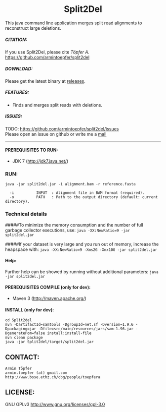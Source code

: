 <h1 align="center">Split2Del</h1>
This java command line application merges split read alignments to reconstruct large deletions.

##### CITATION:
If you use Split2Del, please cite <i>Töpfer A.</i> https://github.com/armintoepfer/split2del

##### DOWNLOAD:
Please get the latest binary at [releases](https://github.com/armintoepfer/split2del/releases/latest).

##### FEATURES:
 - Finds and merges split reads with deletions.

##### ISSUES:
TODO: https://github.com/armintoepfer/split2del/issues  
Please open an issue on github or write me a [mail](https://github.com/armintoepfer/split2del/blob/master/README.md#contact)

- - -

#### PREREQUISITES TO RUN:
 - JDK 7 (http://jdk7.java.net/)

### RUN:  
 `java -jar split2del.jar -i alignment.bam -r reference.fasta`  
 
```
  -i          INPUT  : Alignment file in BAM format (required).
  -o          PATH   : Path to the output directory (default: current directory).
```

### Technical details
#####To minimize the memory consumption and the number of full garbage collector executions, use:
`java -XX:NewRatio=9 -jar split2del.jar`

#####If your dataset is very large and you run out of memory, increase the heapspace with:
`java -XX:NewRatio=9 -Xms2G -Xmx10G -jar split2del.jar`

#### Help:
 Further help can be showed by running without additional parameters:
  `java -jar split2del.jar`

#### PREREQUISITES COMPILE (only for dev):
 - Maven 3 (http://maven.apache.org/)

#### INSTALL (only for dev):
    cd Split2del
    mvn -DartifactId=samtools -DgroupId=net.sf -Dversion=1.9.6 -Dpackaging=jar -Dfile=src/main/resources/jars/sam-1.96.jar -DgeneratePom=false install:install-file
    mvn clean package
    java -jar Split2del/target/split2del.jar

## CONTACT:
    Armin Töpfer
    armin.toepfer (at) gmail.com
    http://www.bsse.ethz.ch/cbg/people/toepfera

## LICENSE:
 GNU GPLv3 http://www.gnu.org/licenses/gpl-3.0

